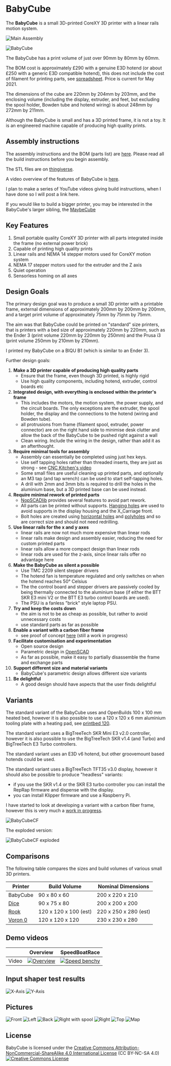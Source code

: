 # BabyCube

The **BabyCube** is a small 3D-printed CoreXY 3D printer with a linear rails motion system.

![Main Assembly](BC200/assemblies/main_assembled.png)

![BabyCube](pictures/babycube200_1000.jpg)

The BabyCube has a print volume of just over 90mm by 80mm by 60mm.

The BOM cost is approximately £290 with a genuine E3D hotend (or about £250 with a generic E3D compatible hotend), this
does not include the cost of filament for printing parts, see [spreadsheet](documents/BabyCube200_BOM.ods). Price is
current for May 2021.

The dimensions of the cube are 220mm by 204mm by 203mm, and the enclosing volume (including the display, extruder,
and feet, but excluding the spool holder, Bowden tube and hotend wiring) is about 248mm by 272mm by 211mm.

Although the BabyCube is small and has a 3D printed frame, it is not a toy. It is an engineered machine capable of
producing high quality prints.

## Assembly instructions

The assembly instructions and the BOM (parts list) are [here](BC200/readme.md). Please read all the build instructions
before you begin assembly.

The STL files are on [thingiverse](https://www.thingiverse.com/thing:4911835).

A video overview of the features of BabyCube is [here](https://www.youtube.com/watch?v=HpjnHnVyvj4).

I plan to make a series of YouTube videos giving build instructions, when I have done so I will post a link here.

If you would like to build a bigger printer, you may be interested in the BabyCube's larger sibling, the [MaybeCube](https://github.com/martinbudden/MaybeCube)

## Key Features

1. Small portable quality CoreXY 3D printer with all parts integrated inside the frame (no external power brick)
2. Capable of printing high quality prints
3. Linear rails and NEMA 14 stepper motors used for CoreXY motion system
4. NEMA 17 stepper motors used for the extruder and the Z axis
5. Quiet operation
6. Sensorless homing on all axes

## Design Goals

The primary design goal was to produce a small 3D printer with a printable frame, external dimensions of approximately
200mm by 200mm by 200mm, and a target print volume of approximately 75mm by 75mm by 75mm.

The aim was that BabyCube could be printed on "standard" size printers, that is printers with a bed size of approximately
220mm by 220mm, such as the Ender 3 (print volume 220mm by 220mm by 250mm) and the Prusa i3 (print volume 250mm by
210mm by 210mm).

I printed my BabyCube on a BIQU B1 (which is similar to an Ender 3).

Further design goals:

1. **Make a 3D printer capable of producing high quality parts**
    * Ensure that the frame, even though 3D printed, is highly rigid
    * Use high quality components, including hotend, extruder, control boards etc
2. **Integrated design, with everything is enclosed within the printer's frame**
    * This includes the motors, the motion system, the power supply, and the circuit boards. The only exceptions are the extruder, the spool holder, the display and the connections to the hotend (wiring and Bowden tube).
    * all protrusions from frame (filament spool, extruder, power connector) are on the right hand side to minimise desk clutter and allow the back of the BabyCube to be pushed right against a wall
    * Clean wiring. Include the wiring in the design, rather than add it as an afterthought.
3. **Require minimal tools for assembly**
    * Assembly can essentially be completed using just hex keys.
    * Use self tapping holes rather than threaded inserts, they are just as strong - see [CNC Kitchen's video](https://www.youtube.com/watch?v=iR6OBlSzp7I)
    * Some small files are useful cleaning up printed parts, and optionally an M3 tap (and tap wrench) can be used to start self-tapping holes.
    * A drill with 2mm and 3mm bits is required to drill the holes in the aluminium base, but a 3D printed base can be used instead.
4. **Require minimal rework of printed parts**
    * [NopSCADlib](https://github.com/nophead/NopSCADlib) provides several features to avoid part rework.
    * All parts can be printed without supports. [Hanging holes](https://hydraraptor.blogspot.com/2014/03/buried-nuts-and-hanging-holes.html) are used to avoid supports in the display housing and the X_Carriage front.
    * Bolt holes are created using [horizontal holes](https://hydraraptor.blogspot.com/2020/07/horiholes-2.html) and [polyholes](https://hydraraptor.blogspot.com/2011/02/polyholes.html) and so are correct size and should not need redrilling.
5. **Use linear rails for the x and y axes**
    * linear rails are now not much more expensive than linear rods
    * linear rails make design and assembly easier, reducing the need for custom printed parts
    * linear rails allow a more compact design than linear rods
    * linear rods are used for the z-axis, since linear rails offer no advantage here
6. **Make the BabyCube as silent a possible**
    * Use TMC 2209 silent stepper drivers
    * The hotend fan is temperature regulated and only switches on when the hotend reaches 50&deg; Celsius
    * The the control board and stepper drivers are passively cooled by being thermally connected to the aluminium base (if either the BTT SKR E3 mini V2 or the BTT E3 turbo control boards are used).
    * The PSU is a fanless "brick" style laptop PSU.
7. **Try and keep the costs down**
    * the aim is not to be as cheap as possible, but rather to avoid unnecessary costs
    * use standard parts as far as possible
8. **Enable a variant with a carbon fiber frame**
    * see proof of concept [here](concepts/readme.md) (still a work in progress)
9. **Facilitate customisation and experimentation**
    * Open source design
    * Parametric design in [OpenSCAD](https://openscad.org/)
    * As far as possible, make it easy to partially disassemble the frame and exchange parts
10. **Support different size and material variants**
    * BabyCube's parametric design allows different size variants
11. **Be delightful**
    * A good design should have aspects that the user finds delightful

## Variants

The standard variant of the BabyCube uses and OpenBuilds 100 x 100 mm heated bed, however it is also possible to use a
120 x 120 x 6 mm aluminium tooling plate with a heating pad, see [printbed 120](PRINTBED120/readme.md).

The standard variant uses a BigTreeTech SKR Mini E3 v2.0 controller, however it is also possible to use the BigTreeTech
SKR v1.4 (and Turbo) and BigTreeTech E3 Turbo controllers.

The standard variant uses an E3D v6 hotend, but other groovemount based hotends could be used.

The standard variant uses a BigTreeTech TFT35 v3.0 display, however it should also be possible to produce "headless" variants:

* if you use the SKR v1.4 or the SKR E3 turbo controller you can install the RepRap firmware and dispense with the display.
* you can install Klipper firmware and use a Raspberry Pi.

I have started to look at developing a variant with a carbon fiber frame, however this is very much a [work in progress](concepts/readme.md).

![BabyCubeCF](concepts/BC200CF_assembled.png)

The exploded version:

![BabyCubeCF exploded](concepts/BC200CF_unstaged_assembly.png)


## Comparisons

The following table compares the sizes and build volumes of various small 3D printers.

Printer           | Build Volume | Nominal Dimensions
------------------| -------------| -------------------
BabyCube          | 90 x 80 x 60 | 200 x 220 x 210
[Dice](https://www.instructables.com/DICE-a-Tiny-Rigid-and-Superfast-3D-printer/) | 90 x 75 x 80  | 200 x 200 x 200
[Rook](https://github.com/rolohaun/Rook) | 120 x 120 x 100 (est) | 220 x 250 x 280 (est)
[Voron 0](https://vorondesign.com/voron0) | 120 x 120 x 120 | 230 x 230 x 280

## Demo videos

|       | Overview | SpeedBoatRace |
| ----- | :------: | :-----------: |
| Video | [![Overview](https://img.youtube.com/vi/HpjnHnVyvj4/0.jpg)](https://www.youtube.com/watch?v=HpjnHnVyvj4) | [![Speed benchy](https://img.youtube.com/vi/jGo57FBjNX4/0.jpg)](https://www.youtube.com/watch?v=jGo57FBjNX4) |

## Input shaper test results

![X-Axis](pictures/shaper_calibrate_x.png)
![Y-Axis](pictures/shaper_calibrate_y.png)

## Pictures

![Front](pictures/BC_front.jpg)
![Left](pictures/BC_left.jpg)
![Back](pictures/BC_back.jpg)
![Right with spool](pictures/BC_right_with_spool.jpg)
![Right](pictures/BC_right.jpg)
![Top](pictures/BC_top.jpg)
![Map](pictures/BC_map.jpg)

## License

BabyCube is licensed under the [Creative Commons Attribution-NonCommercial-ShareAlike 4.0 International License](https://creativecommons.org/licenses/by-nc-sa/4.0/)
(CC BY-NC-SA 4.0)<br />
<a rel="license" href="http://creativecommons.org/licenses/by-nc-sa/4.0/">
<img alt="Creative Commons License" style="border-width:0" src="https://i.creativecommons.org/l/by-nc-sa/4.0/88x31.png" />
</a>
